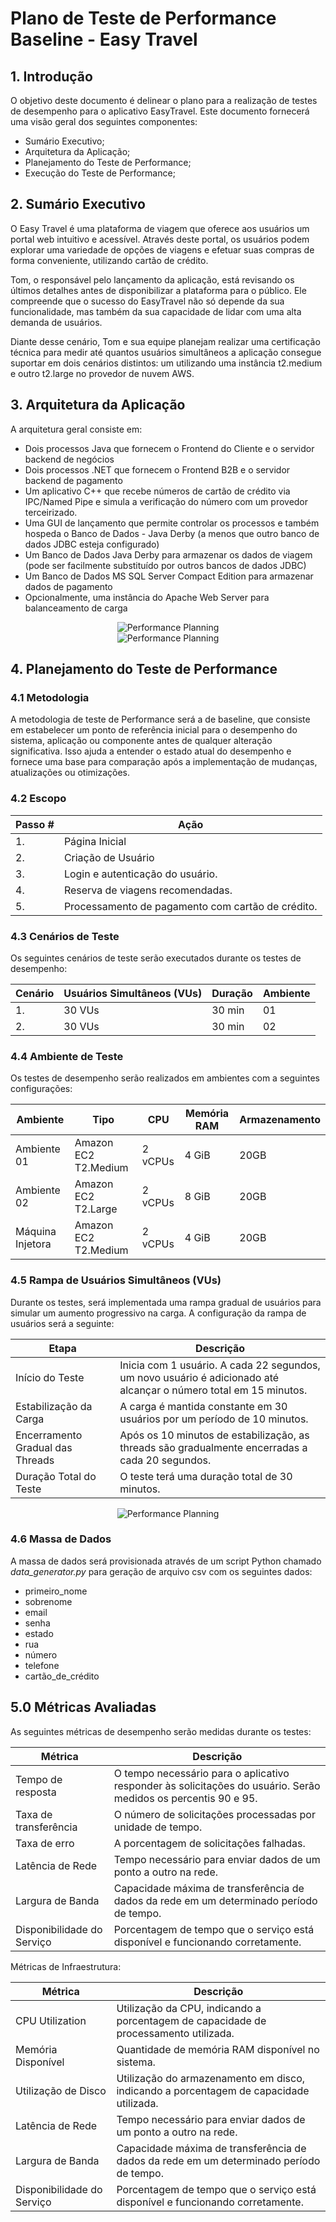 # Plano de Teste de Performance Baseline - Easy Travel 

## 1. Introdução
O objetivo deste documento é delinear o plano para a realização de testes de desempenho para o aplicativo EasyTravel. Este documento fornecerá uma visão geral dos seguintes componentes:
- Sumário Executivo;
- Arquitetura da Aplicação;
- Planejamento do Teste de Performance;
- Execução do Teste de Performance;


## 2. Sumário Executivo
O Easy Travel é uma plataforma de viagem que oferece aos usuários um portal web intuitivo e acessível. Através deste portal, os usuários podem explorar uma variedade de opções de viagens e efetuar suas compras de forma conveniente, utilizando cartão de crédito.

Tom, o responsável pelo lançamento da aplicação, está revisando os últimos detalhes antes de disponibilizar a plataforma para o público. Ele compreende que o sucesso do EasyTravel não só depende da sua funcionalidade, mas também da sua capacidade de lidar com uma alta demanda de usuários.

Diante desse cenário, Tom e sua equipe planejam realizar uma certificação técnica para medir até quantos usuários simultâneos a aplicação consegue suportar em dois cenários distintos: um utilizando uma instância t2.medium e outro t2.large no provedor de nuvem AWS.


## 3. Arquitetura da Aplicação
A arquitetura geral consiste em:

- Dois processos Java que fornecem o Frontend do Cliente e o servidor backend de negócios
- Dois processos .NET que fornecem o Frontend B2B e o servidor backend de pagamento
- Um aplicativo C++ que recebe números de cartão de crédito via IPC/Named Pipe e simula a verificação do número com um provedor terceirizado.
- Uma GUI de lançamento que permite controlar os processos e também hospeda o Banco de Dados - Java Derby (a menos que outro banco de dados JDBC esteja configurado)
- Um Banco de Dados Java Derby para armazenar os dados de viagem (pode ser facilmente substituído por outros bancos de dados JDBC)
- Um Banco de Dados MS SQL Server Compact Edition para armazenar dados de pagamento
- Opcionalmente, uma instância do Apache Web Server para balanceamento de carga

<div align="center">
  <img src="easyTravel-Technology-Architecture.png" alt="Performance Planning">

</div>

<div align="center">
  <img src="easyTravel_Architecture.png" alt="Performance Planning">

</div>

## 4. Planejamento do Teste de Performance

### 4.1 Metodologia

A metodologia de teste de Performance será a de baseline, que consiste em estabelecer um ponto de referência inicial para o desempenho do sistema, aplicação ou componente antes de qualquer alteração significativa. Isso ajuda a entender o estado atual do desempenho e fornece uma base para comparação após a implementação de mudanças, atualizações ou otimizações.


### 4.2 Escopo

| Passo # | Ação                                              |
|---------|---------------------------------------------------|
| 1.      | Página Inicial                                    |
| 2.      | Criação de Usuário                                |
| 3.      | Login e autenticação do usuário.                  |
| 4.      | Reserva de viagens recomendadas.                  |
| 5.      | Processamento de pagamento com cartão de crédito. |

### 4.3 Cenários de Teste
Os seguintes cenários de teste serão executados durante os testes de desempenho:

| Cenário | Usuários Simultâneos (VUs) | Duração | Ambiente |
|---------|----------------------------|---------|----------|
| 1.      | 30 VUs                     | 30 min  | 01       |
| 2.      | 30 VUs                     | 30 min  | 02       |


### 4.4 Ambiente de Teste
Os testes de desempenho serão realizados em ambientes com a seguintes configurações:

| Ambiente         | Tipo                 | CPU     | Memória RAM | Armazenamento |
|------------------|----------------------|---------|-------------|---------------|
| Ambiente 01      | Amazon EC2 T2.Medium | 2 vCPUs | 4 GiB       | 20GB          |
| Ambiente 02      | Amazon EC2 T2.Large  | 2 vCPUs | 8 GiB       | 20GB          |
| Máquina Injetora | Amazon EC2 T2.Medium | 2 vCPUs | 4 GiB       | 20GB          |


### 4.5 Rampa de Usuários Simultâneos (VUs)
Durante os testes, será implementada uma rampa gradual de usuários para simular um aumento progressivo na carga. A configuração da rampa de usuários será a seguinte:

| Etapa                            | Descrição                                                                                                         |
|----------------------------------|-------------------------------------------------------------------------------------------------------------------|
| Início do Teste                  | Inicia com 1 usuário. A cada 22 segundos, um novo usuário é adicionado até alcançar o número total em 15 minutos. |
| Estabilização da Carga           | A carga é mantida constante em 30 usuários por um período de 10 minutos.                                          |
| Encerramento Gradual das Threads | Após os 10 minutos de estabilização, as threads são gradualmente encerradas a cada 20 segundos.                   |
| Duração Total do Teste           | O teste terá uma duração total de 30 minutos.                                                                     |

<div align="center">
  <img src="Baseline_Testing.png" alt="Performance Planning">

</div>

### 4.6 Massa de Dados
A massa de dados será provisionada através de um script Python chamado *data_generator.py* para geração de arquivo csv com os seguintes dados:

- primeiro_nome
- sobrenome
- email
- senha
- estado
- rua
- número
- telefone
- cartão_de_crédito

## 5.0 Métricas Avaliadas
As seguintes métricas de desempenho serão medidas durante os testes:

| Métrica                    | Descrição                                                                                                      |
|----------------------------|----------------------------------------------------------------------------------------------------------------|
| Tempo de resposta          | O tempo necessário para o aplicativo responder às solicitações do usuário. Serão medidos os percentis 90 e 95. |
| Taxa de transferência      | O número de solicitações processadas por unidade de tempo.                                                     |
| Taxa de erro               | A porcentagem de solicitações falhadas.                                                                        |
| Latência de Rede           | Tempo necessário para enviar dados de um ponto a outro na rede.                                                |
| Largura de Banda           | Capacidade máxima de transferência de dados da rede em um determinado período de tempo.                        |
| Disponibilidade do Serviço | Porcentagem de tempo que o serviço está disponível e funcionando corretamente.                                 |

Métricas de Infraestrutura:

| Métrica                    | Descrição                                                                               |
|----------------------------|-----------------------------------------------------------------------------------------|
| CPU Utilization            | Utilização da CPU, indicando a porcentagem de capacidade de processamento utilizada.    |
| Memória Disponível         | Quantidade de memória RAM disponível no sistema.                                        |
| Utilização de Disco        | Utilização do armazenamento em disco, indicando a porcentagem de capacidade utilizada.  |
| Latência de Rede           | Tempo necessário para enviar dados de um ponto a outro na rede.                         |
| Largura de Banda           | Capacidade máxima de transferência de dados da rede em um determinado período de tempo. |
| Disponibilidade do Serviço | Porcentagem de tempo que o serviço está disponível e funcionando corretamente.          |